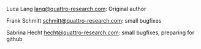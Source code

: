Luca Lang <lang@quattro-research.com>: Original author

Frank Schmitt <schmitt@quattro-research.com>: small bugfixes

Sabrina Hecht <hecht@quattro-research.com>: small bugfixes, preparing for github

